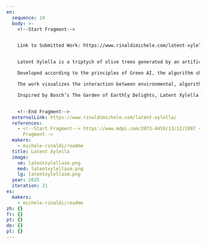 ```yaml
---
en:
  sequence: 14
  body: >-
    <﻿!--Start Fragment-->


    L﻿ink to Submitted Work: https://www.rinaldimichele.com/latent-xylella/ 


    Latent Xylella is a triptych of olive trees generated by an artificial intelligence algorithm (GAN – Generative Adversarial Network), trained on over 10,000 photographs personally taken in the fields of Casarano, affected by Xylella fastidiosa, a bacterium that has decimated the centuries-old olive groves of Salento. The work explores AI’s ability to process memory, loss, and the transformation of the landscape.

    Developed according to the principles of Green AI, the algorithm shapes a landscape suspended between memory and loss. The images, emerging from the neural network's latent space, evoke an imaginary archive of what once was and perhaps will never be again: ghostly trees, like fading imprints. The triptych, a secular echo of the sacred, pays homage to the olive tree as a symbol of Apulian identity and resistance.

    The work visualizes the interaction between environmental, algorithmic, and emotional intelligence: human intelligence selects and curates the training images; artificial intelligence processes and transforms them; while emotional intelligence is activated in the viewer’s reception, recognizing in the ethereal forms the echoes of a collective identity at risk.

    Inspired by Bosch’s The Garden of Earthly Delights, Latent Xylella responds to the need to understand how artificial intelligences can collaborate with human sensitivity to preserve and re-narrate wounded places. Latent Xylella imagines new roots from what remains, in a land scarred but still capable of telling its story.


    <﻿!--End Fragment-->
  externalLink: https://www.rinaldimichele.com/latent-xylella/
  references:
    - <﻿!--Start Fragment--> https://www.mdpi.com/2073-445X/13/12/2087 <!--End
      Fragment-->
  makers:
    - michele-rinaldi/readme
  title: Latent Xylella
  image:
    sm: latentxylellasm.png
    med: latentxylellasm.png
    lg: latentxylellasm.png
  year: 2025
  iteration: 21
es:
  makers:
    - michele-rinaldi/readme
zh: {}
fr: {}
pt: {}
de: {}
pl: {}
---
```


